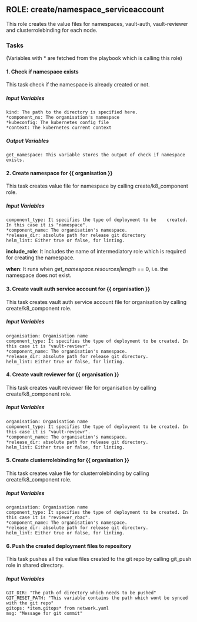 [//]: # (##############################################################################################)
[//]: # (Copyright Accenture. All Rights Reserved.)
[//]: # (SPDX-License-Identifier: Apache-2.0)
[//]: # (##############################################################################################)

## ROLE: create/namespace_serviceaccount
This role creates the value files for namespaces, vault-auth, vault-reviewer and clusterrolebinding for each node.

### Tasks
(Variables with * are fetched from the playbook which is calling this role)
#### 1. Check if namespace exists
This task check if the namespace is already created or not.
##### Input Variables

    kind: The path to the directory is specified here.
    *component_ns: The organisation's namespace
    *kubeconfig: The kubernetes config file
    *context: The kubernetes current context

##### Output Variables

    get_namespace: This variable stores the output of check if namespace exists.

#### 2. Create namespace for {{ organisation }}
This task creates value file for namespace by calling create/k8_component role.
##### Input Variables

    component_type: It specifies the type of deployment to be    created. In this case it is "namespace".
    *component_name: The organisation's namespace.
    *release_dir: absolute path for release git directory 
    helm_lint: Either true or false, for linting.

**include_role**: It includes the name of intermediatory role which is required for creating the namespace.

**when**:  It runs when *get_namespace.resources|length* == 0, i.e. the namespace does not exist.

#### 3. Create vault auth service account for {{ organisation }}
This task creates vault auth service account file for organisation by calling create/k8_component role.
##### Input Variables
    
    organisation: Organisation name
    component_type: It specifies the type of deployment to be created. In this case it is "vault-reviewr".
    *component_name: The organisation's namespace.
    *release_dir: absolute path for release git directory.
    helm_lint: Either true or false, for linting.

#### 4. Create vault reviewer for {{ organisation }}
This task creates vault reviewer file for organisation by calling create/k8_component role.
##### Input Variables
    
    organisation: Organisation name
    component_type: It specifies the type of deployment to be created. In this case it is "vault-reviewr".
    *component_name: The organisation's namespace.
    *release_dir: absolute path for release git directory.
    helm_lint: Either true or false, for linting.

#### 5. Create clusterrolebinding for {{ organisation }}
This task creates value file for clusterrolebinding by calling create/k8_component role.
##### Input Variables
    
    organisation: Organisation name
    component_type: It specifies the type of deployment to be created. In this case it is "reviewer_rbac".
    *component_name: The organisation's namespace.
    *release_dir: absolute path for release git directory.
    helm_lint: Either true or false, for linting.

#### 6. Push the created deployment files to repository
This task pushes all the value files created to the git repo by calling git_push role in shared directory.
##### Input Variables    
    GIT_DIR: "The path of directory which needs to be pushed"    
    GIT_RESET_PATH: "This variable contains the path which wont be synced with the git repo"
    gitops: *item.gitops* from network.yaml
    msg: "Message for git commit"
